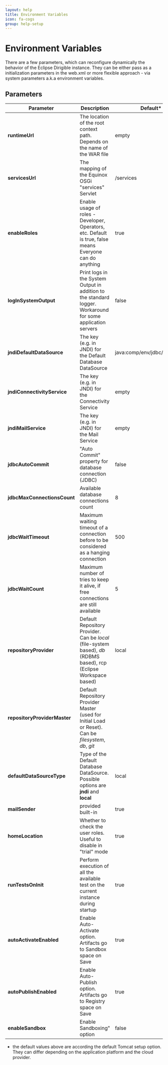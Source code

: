 ```yaml
---
layout: help
title: Environment Variables
icon: fa-cogs
group: help-setup
---
```


Environment Variables
===

There are a few parameters, which can reconfigure dynamically the behavior of the Eclipse Dirigible instance. They can be either pass as a initialization parameters in the web.xml or more flexible approach - via system parameters a.k.a environment variables.


Parameters
---

Parameter     | Description | Default*
------------ | ----------- | --------
**runtimeUrl**   | The location of the root context path. Depends on the name of the WAR file | empty
**servicesUrl**   | The mapping of the Equinox OSGi "services" Servlet | /services
**enableRoles**   | Enable usage of roles - Developer, Operators, etc. Default is true, false means Everyone can do anything | true
**logInSystemOutput**   | Print logs in the System Output in addition to the standard logger. Workaround for some application servers | false
**jndiDefaultDataSource**   | The key (e.g. in JNDI) for the Default Database DataSource | java:comp/env/jdbc/DefaultDB
**jndiConnectivityService**   | The key (e.g. in JNDI) for the Connectivity Service  | empty
**jndiMailService**   | The key (e.g. in JNDI) for the Mail Service | empty
**jdbcAutoCommit**   | "Auto Commit" property for database connection (JDBC) | false
**jdbcMaxConnectionsCount**   | Available database connections count | 8
**jdbcWaitTimeout**   | Maximum waiting timeout of a connection before to be considered as a hanging connection | 500
**jdbcWaitCount**   | Maximum number of tries to keep it alive, if free connections are still available | 5
**repositoryProvider**   | Default Repository Provider. Can be *local* (file-system based), *db* (RDBMS based), rcp (Eclipse Workspace based)  | local
**repositoryProviderMaster**   | Default Repository Provider Master (used for Initial Load or Reset). Can be *filesystem*, *db*, *git* | 
**defaultDataSourceType**   | Type of the Default Database DataSource. Possible options are **jndi** and **local** | local
**mailSender**   | provided built-in | true
**homeLocation**   | Whether to check the user roles. Useful to disable in "trial" mode | true
**runTestsOnInit**   | Perform execution of all the available test on the current instance during startup | true
**autoActivateEnabled**   | Enable Auto-Activate option. Artifacts go to Sandbox space on Save | true
**autoPublishEnabled**   | Enable Auto-Publish option. Artifacts go to Registry space on Save | true
**enableSandbox**   | Enable Sandboxing" option | false



* the default values above are according the default Tomcat setup option. They can differ depending on the application platform and the cloud provider.

